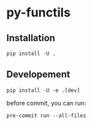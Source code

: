 # py-functils

## Installation

```shell
pip install -U .
```

## Developement

```shell
pip install -U -e .[dev]
```

before commit, you can run:

```shell
pre-commit run --all-files
```